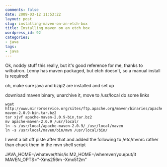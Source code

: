 ```yaml
---
comments: false
date: 2009-03-12 11:53:22
layout: post
slug: installing-maven-on-an-etch-box
title: Installing maven on an etch box
wordpress_id: 92
categories:
- java
tags:
- java
---
```


Ok, noddy stuff this really, but it's good reference for me, thanks to wilbatron. Lenny has maven packaged, but etch doesn't, so a manual install is required!

oh, make sure java and bzip2 are installed and set up

download maven binary, unarchive it, move to /usr/local do some links

    
    wget http://www.mirrorservice.org/sites/ftp.apache.org/maven/binaries/apache-maven-2.0.9-bin.tar.bz2
    tar xjvf apache-maven-2.0.9-bin.tar.bz2
    mv apache-maven-2.0.9 /usr/local/
    ln -s /usr/local/apache-maven-2.0.9/ /usr/local/maven
    ln -s /usr/local/maven/bin/mvn /usr/local/bin/


I went a bit off piste after that and added the following to /etc/mvnrc rather than chuck them in the mvn shell script

JAVA_HOME=/whatever/this/is
M2_HOME=/wherever/you/put/it
MAVEN_OPTS="-Xms256m -Xmx512m"
